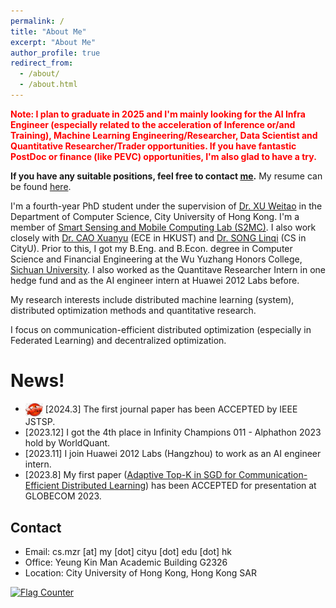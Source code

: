 ```yaml
---
permalink: /
title: "About Me"
excerpt: "About Me"
author_profile: true
redirect_from: 
  - /about/
  - /about.html
---
```


**<font color = "red">Note: I plan to graduate in 2025 and I'm mainly looking for the AI Infra Engineer (especially related to the acceleration of Inference or/and Training), Machine Learning Engineering/Researcher, Data Scientist and Quantitative Researcher/Trader opportunities. If you have fantastic PostDoc or finance (like PEVC) opportunities, I'm also glad to have a try.</font>** 

**If you have any suitable positions, feel free to contact [me](mailto:cs.mzr@my.cityu.edu.hk).**	My resume can be found [here](https://mezrua.github.io/files/CV.pdf). 

I'm a fourth-year PhD student under the supervision of [Dr. XU Weitao](https://www.weitaoxu.com/) in the Department of Computer Science, City University of Hong Kong. I'm a member of [Smart Sensing and Mobile Computing Lab (S2MC)](http://s2mc.site/index.html). I also work closely with [Dr. CAO Xuanyu](http://eexcao.people.ust.hk/) (ECE in HKUST) and [Dr. SONG Linqi](https://sites.google.com/site/aisquaredlab/about-us/linqi) (CS in CityU). Prior to this, I got my B.Eng. and B.Econ. degree in Computer Science and Financial Engineering at the Wu Yuzhang Honors College, [Sichuan University](http://www.scu.edu.cn/). I also worked as the Quantitave Researcher Intern in one hedge fund and as the AI engineer intern at Huawei 2012 Labs before.

My research interests include distributed machine learning (system), distributed optimization methods and quantitative research.	

I focus on communication-efficient distributed optimization (especially in Federated Learning) and decentralized optimization.

News!	
======	
* <img src="../images/new (2).jpg" width="28" align=center> \[2024.3\] The first journal paper has been ACCEPTED by IEEE JSTSP.	
* \[2023.12\] I got the 4th place in Infinity Champions 011 - Alphathon 2023 hold by WorldQuant.	
* \[2023.11\] I join Huawei 2012 Labs (Hangzhou) to work as an AI engineer intern.	
* \[2023.8\] My first paper ([Adaptive Top-K in SGD for Communication-Efficient Distributed Learning](https://arxiv.org/abs/2210.13532)) has been ACCEPTED for presentation at GLOBECOM 2023.	


Contact	
------
* Email: cs.mzr \[at\] my \[dot\] cityu \[dot\] edu \[dot\] hk	
* Office: Yeung Kin Man Academic Building G2326	
* Location: City University of Hong Kong, Hong Kong SAR
  
<a href="https://info.flagcounter.com/o3ta"><img src="https://s01.flagcounter.com/map/o3ta/size_m/txt_000000/border_BA0202/pageviews_1/viewers_0/flags_0/" alt="Flag Counter" border="0"></a>
<div style="width: 100px; height: 100px; overflow: hidden;">
    <script type="text/javascript" id="clstr_globe" src="//clustrmaps.com/globe.js?d=7hsz8-nCNNu7dXeUJ2lG0l9CZJg4T9Md6qfj72CS6Cs"></script>
</div>

